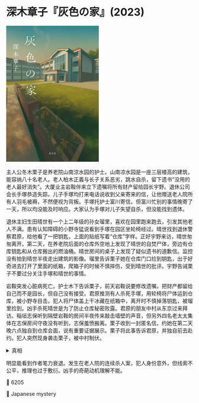 # 深木章子『灰色の家』(2023)

<img src=images/2023_cover.jpg width=250/>

主人公冬木栗子是养老院山南涼水园的护士。山南凉水园是一座三层楼高的建筑，能容纳八十名老人。老人柏木正義与长子关系恶劣，跳水自杀，留下遗书“没用的老人最好消失”。大厦业主岩鞍伴来立下遗嘱将所有财产留给园长宇野。退休公司会长手塚恭造失踪。儿子手塚均打来电话说收到父亲寄来的信，让他赠送老人院所有人羽毛被褥，不然便视为背叛。手塚托护士富川寄信，但富川忙别的事情晚寄了一天，所以均没能及时响应。大家认为手塚对儿子失望自杀，但没能找到遗体。

退休主妇生田晴世有一个上二年级的孙女瑠里，喜欢在园里跑来跑去，引发其他老人不满。患有认知障碍的小野寺猛说看到手塚在园区坐轮椅经过。晴世找到退休警察君原，给他看了一把钥匙，上面的贴纸写着“仓库”字样。正好宇野来访，晴世匆匆离开。第二天，在养老院后面的仓库外空地上发现了晴世的自焚尸体，旁边有仓库钥匙和从仓库搬出的燃油桶。晴世房间的桌子上发现了疑似遗书的道歉信。监控没有拍到晴世半夜走出建筑的影像。瑠里告诉栗子她在仓库门口捡到钥匙，出于好奇进去打开了里面的纸箱，爬箱子的时候不慎摔伤，受到晴世的批评。宇野告诫栗子不要过分关注手塚和晴世的事情。

岩鞍突发心脏病死亡。护士木下告诉栗子，前天岩鞍说要修改遗嘱，把财产都留给自己而不是园长，但自己没有接受。君原推测有人杀死手塚，用轮椅将尸体运到仓库，被小野寺目击。犯人将尸体盖上干冰藏在纸箱中，离开时不慎掉落钥匙，被瑠里捡到。凶手杀死晴世是为了防止仓库秘密败露。君原的朋友中村从东京过来拜访。稲垣志保听到隔壁岩鞍的房间半夜传来敲击墙壁的声音，但另外四名老太太集体在志保房间守夜没有听到，志保羞愤搬离。栗子收到一封匿名信，约她在第二天晚六点独自到仓库会面，说有重要证据展示。栗子将此事告诉君原，并独自前去赴约。犯人突然现身袭击栗子，被中村制伏。

<details><summary>真相</summary>
凶手杀死晴世却没有杀死瑠里，是因为他只知道晴世有钥匙，却不知道钥匙是瑠里捡到，所以宇野不是凶手。凶手是护士木下和富川合谋。（伏线：木下知道岩鞍遗物中的一条名贵皮带是山吹先生的礼物，但这件事只有富川知道，并且那个礼拜富川休假，说明木下和富川联系紧密。）手塚并没有真的想要自杀，给儿子写信只是恶作剧，但富川故意延迟投递手塚的信，使手塚的失踪看上去像是自杀。木下在君原的房间装了窃听器（不公平线索），听到了晴世的谈话，所以将晴世灭口。君原为了诱使木下现身，故意给栗子发了匿名信，并在自己房间念信让木下听见。木下的动机是杀死老人造成大事件，引发社会对老人的重视。
</details>

明显能看到作者笔力衰退。发生在老人院的连续杀人案，犯人身份意外，但线索不公平，推理也过于敷衍。凶手的奇葩动机理解不能。

:link: 6205

:file_folder: Japanese mystery
